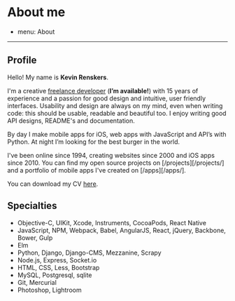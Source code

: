 # About me
- menu: About
---------------------

## Profile
Hello! My name is **Kevin Renskers**.

I'm a creative [freelance developer](https://loopwerk.io) (**I’m available!**) with 15 years of experience and a passion for good design and intuitive, user friendly interfaces. Usability and design are always on my mind, even when writing code: this should be usable, readable and beautiful too. I enjoy writing good API designs, README's and documentation.

By day I make mobile apps for iOS, web apps with JavaScript and API’s with Python. At night I’m looking for the best burger in the world.

I've been online since 1994, creating websites since 2000 and iOS apps since 2010. You can find my open source projects on [/projects][/projects/] and a portfolio of mobile apps I've created on [/apps][/apps/].

You can download my CV [here](/about/KevinRenskers.pdf).


## Specialties

* Objective-C, UIKit, Xcode, Instruments, CocoaPods, React Native
* JavaScript, NPM, Webpack, Babel, AngularJS, React, jQuery, Backbone, Bower, Gulp
* Elm
* Python, Django, Django-CMS, Mezzanine, Scrapy
* Node.js, Express, Socket.io
* HTML, CSS, Less, Bootstrap
* MySQL, Postgresql, sqlite
* Git, Mercurial
* Photoshop, Lightroom
